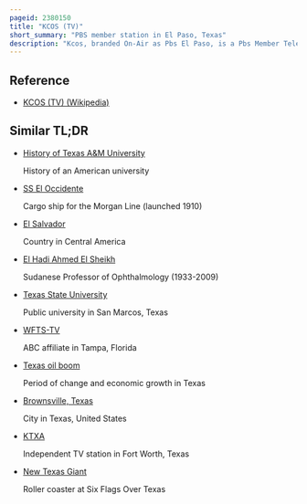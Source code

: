 ```yaml
---
pageid: 2380150
title: "KCOS (TV)"
short_summary: "PBS member station in El Paso, Texas"
description: "Kcos, branded On-Air as Pbs El Paso, is a Pbs Member Television Station in El Paso, Texas, United States, owned by Texas Tech University. The Station's Offices are located on Viscount Boulevard in east El Paso and its Transmitter is located on the Franklin mountains on the El paso City Limits. Its nominal main Studio is located at texas Tech owned Kttz-Tv in Lubbock."
---
```


## Reference

- [KCOS (TV) (Wikipedia)](https://en.wikipedia.org/?curid=2380150)

## Similar TL;DR

- [History of Texas A&M University](/tldr/en/history-of-texas-am-university)

  History of an American university

- [SS El Occidente](/tldr/en/ss-el-occidente)

  Cargo ship for the Morgan Line (launched 1910)

- [El Salvador](/tldr/en/el-salvador)

  Country in Central America

- [El Hadi Ahmed El Sheikh](/tldr/en/el-hadi-ahmed-el-sheikh)

  Sudanese Professor of Ophthalmology (1933-2009)

- [Texas State University](/tldr/en/texas-state-university)

  Public university in San Marcos, Texas

- [WFTS-TV](/tldr/en/wfts-tv)

  ABC affiliate in Tampa, Florida

- [Texas oil boom](/tldr/en/texas-oil-boom)

  Period of change and economic growth in Texas

- [Brownsville, Texas](/tldr/en/brownsville-texas)

  City in Texas, United States

- [KTXA](/tldr/en/ktxa)

  Independent TV station in Fort Worth, Texas

- [New Texas Giant](/tldr/en/new-texas-giant)

  Roller coaster at Six Flags Over Texas
